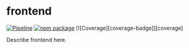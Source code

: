 # frontend

[![Pipeline][pipeline-badge]][pipeline]
[![npm package][npm-badge]][npm]
[![Coverage][coverage-badge]][coverage]

Describe frontend here.

[pipeline-badge]: https://gitlab.com/openpatch/ui-core/badges/master/pipeline.svg
[pipeline]: https://gitlab.com/openpatch/ui-core/commits/master

[npm-badge]: https://badge.fury.io/js/%40openpatch%2Fui-core.svg
[npm]: https://www.npmjs.com/package/@openpatch/ui-core

[coveralls-badge]: https://gitlab.com/openpatch/ui-core/commits/master
[coveralls]: https://gitlab.com/openpatch/ui-core/badges/master/coverage.svg
